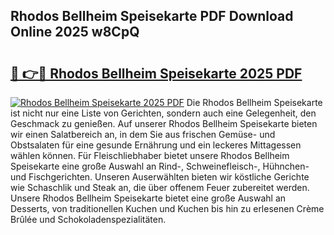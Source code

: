 ## Rhodos Bellheim Speisekarte PDF Download Online 2025 w8CpQ

# <h2><a href="http://gcatzvh.nevu.top/?p=Rhodos+Bellheim+Speisekarte">🔗 👉🔴 Rhodos Bellheim Speisekarte 2025 PDF</a></h2>

[![Rhodos Bellheim Speisekarte 2025 PDF](https://i.imgur.com/dBaPXMq.png)](http://gcatzvh.nevu.top/?p=Rhodos+Bellheim+Speisekarte)
Die Rhodos Bellheim Speisekarte ist nicht nur eine Liste von Gerichten, sondern auch eine Gelegenheit, den Geschmack zu genießen. Auf unserer Rhodos Bellheim Speisekarte bieten wir einen Salatbereich an, in dem Sie aus frischen Gemüse- und Obstsalaten für eine gesunde Ernährung und ein leckeres Mittagessen wählen können. Für Fleischliebhaber bietet unsere Rhodos Bellheim Speisekarte eine große Auswahl an Rind-, Schweinefleisch-, Hühnchen- und Fischgerichten. Unseren Auserwählten bieten wir köstliche Gerichte wie Schaschlik und Steak an, die über offenem Feuer zubereitet werden. Unsere Rhodos Bellheim Speisekarte bietet eine große Auswahl an Desserts, von traditionellen Kuchen und Kuchen bis hin zu erlesenen Crème Brûlée und Schokoladenspezialitäten.

